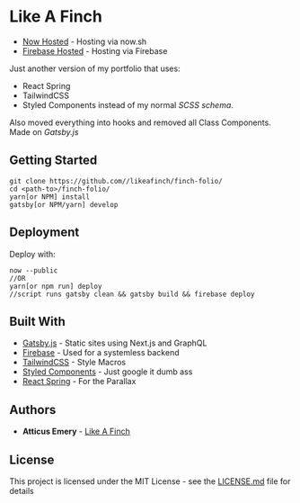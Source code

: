 # Like A Finch

- [Now Hosted](https://finch-folio.now.sh) - Hosting via now.sh
- [Firebase Hosted](https://finch-folio.firebaseapp.com) - Hosting via Firebase

Just another version of my portfolio that uses:

- React Spring
- TailwindCSS
- Styled Components
  instead of my normal _SCSS schema_.

Also moved everything into hooks and removed all Class Components.
Made on _Gatsby.js_

## Getting Started

```
git clone https://github.com//likeafinch/finch-folio/
cd <path-to>/finch-folio/
yarn[or NPM] install
gatsby[or NPM/yarn] develop
```

## Deployment

Deploy with:

```
now --public
//OR
yarn[or npm run] deploy
//script runs gatsby clean && gatsby build && firebase deploy
```

## Built With

- [Gatsby.js](https://www.gatsbyjs.org/) - Static sites using Next.js and GraphQL
- [Firebase](https://firebase.google.com/) - Used for a systemless backend
- [TailwindCSS](https://tailwindcss.com/) - Style Macros
- [Styled Components](https://www.styled-components.com/) - Just google it dumb ass
- [React Spring](https://www.react-spring.io/) - For the Parallax

## Authors

- **Atticus Emery** - [Like A Finch](https://github.com//likeafinch/)

## License

This project is licensed under the MIT License - see the [LICENSE.md](LICENSE.md) file for details
